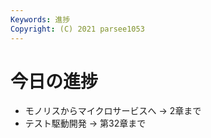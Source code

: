 ```yaml
---
Keywords: 進捗
Copyright: (C) 2021 parsee1053
---
```


# 今日の進捗
* モノリスからマイクロサービスへ → 2章まで
* テスト駆動開発 → 第32章まで
